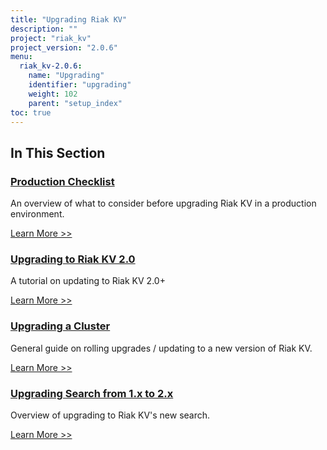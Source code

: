 ```yaml
---
title: "Upgrading Riak KV"
description: ""
project: "riak_kv"
project_version: "2.0.6"
menu:
  riak_kv-2.0.6:
    name: "Upgrading"
    identifier: "upgrading"
    weight: 102
    parent: "setup_index"
toc: true
---
```


[upgrade checklist]: ./checklist
[upgrade version]: ./version
[upgrade cluster]: ./cluster
[upgrade mdc]: ./multi-datacenter
[upgrade search]: ./search

## In This Section

### [Production Checklist][upgrade checklist]

An overview of what to consider before upgrading Riak KV in a production environment.

[Learn More >>][upgrade checklist]

### [Upgrading to Riak KV 2.0][upgrade version]

A tutorial on updating to Riak KV 2.0+

[Learn More >>][upgrade version]

### [Upgrading a Cluster][upgrade cluster]

General guide on rolling upgrades / updating to a new version of Riak KV.

[Learn More >>][upgrade cluster]

### [Upgrading Search from 1.x to 2.x][upgrade search]

Overview of upgrading to Riak KV's new search.

[Learn More >>][upgrade search]

